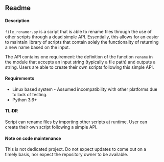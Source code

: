 ## Readme

#### Description
`file_renamer.py` is a script that is able to rename files through the use of other
scripts through a dead simple API. Essentially, this allows for an easier to
maintain library of scripts that contain solely the functionality of returning a
new name based on the input.

The API contains one requirement: the definition of the function `rename` in the
module that accepts an input string (typically a file path) and outputs a string.
Users are able to create their own scripts following this simple API.

#### Requirements
* Linux based system - Assumed incompatibility with other platforms due to lack 
of testing.
* Python 3.6+

#### TL:DR
Script can rename files by importing other scripts at runtime.
User can create their own script following a simple API.

#### Note on code maintenance
This is not dedicated project. Do not expect updates to come out on a timely
basis, nor expect the repository owner to be available.
